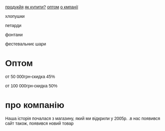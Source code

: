 <html>
    <title>магазин петард</title>
    <body style="beckground:black;font-family:sans-serif;">
    <nav>
     <a href="">продукйя</a>
     <a href="">як купити?</a>
     <a href="">оптом</a>
     <a href="">о кмпанії</a>
    </nav>
    <p>хлопушки</p>
    <p>петарди</p>
    <p>фонтани</p>
    <p>фестевальниє шари</p>
<h1>Оптом</h1>
<p>от 50 000грн-скидка 45%</p>
<p>от 100 000грн-скидка 50%</p>
<h1>про компанію</h1>
<p> Наша історія почалася з магазину, який ми відкрили у 2005р.
.в нас появився сайт також, появився новий товар</p>
    </body>
</html>



